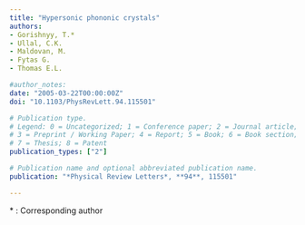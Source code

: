 ```yaml
---
title: "Hypersonic phononic crystals"
authors:
- Gorishnyy, T.*
- Ullal, C.K.
- Maldovan, M.
- Fytas G.
- Thomas E.L.

#author_notes:
date: "2005-03-22T00:00:00Z"
doi: "10.1103/PhysRevLett.94.115501"

# Publication type.
# Legend: 0 = Uncategorized; 1 = Conference paper; 2 = Journal article;
# 3 = Preprint / Working Paper; 4 = Report; 5 = Book; 6 = Book section;
# 7 = Thesis; 8 = Patent
publication_types: ["2"]

# Publication name and optional abbreviated publication name.
publication: "*Physical Review Letters*, **94**, 115501"

---
```

\* : Corresponding author
